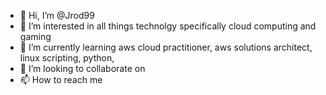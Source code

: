 - 👋 Hi, I’m @Jrod99
- 👀 I’m interested in all things technolgy specifically cloud computing and gaming
- 🌱 I’m currently learning aws cloud practitioner, aws solutions architect, linux scripting, python, 
- 💞️ I’m looking to collaborate on 
- 📫 How to reach me 

<!---
Jrod99/Jrod99 is a ✨ special ✨ repository because its `README.md` (this file) appears on your GitHub profile.
You can click the Preview link to take a look at your changes.
--->
